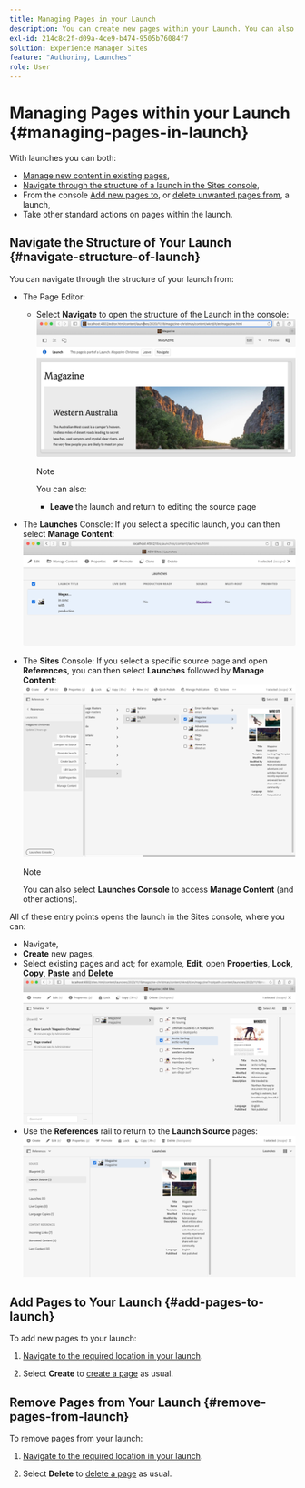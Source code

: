 ```yaml
---
title: Managing Pages in your Launch
description: You can create new pages within your Launch. You can also delete unwanted pages.
exl-id: 214c8c2f-d09a-4ce9-b474-9505b76084f7
solution: Experience Manager Sites
feature: "Authoring, Launches"
role: User
---
```

# Managing Pages within your Launch {#managing-pages-in-launch}

With launches you can both:

* [Manage new content in existing pages](/help/sites-cloud/authoring/launches/editing.md),
* [Navigate through the structure of a launch in the Sites console](#navigate-structure-of-launch),
* From the console [Add new pages to](#add-pages-to-launch), or [delete unwanted pages from](#remove-pages-from-launch), a launch,
* Take other standard actions on pages within the launch.

## Navigate the Structure of Your Launch {#navigate-structure-of-launch}

You can navigate through the structure of your launch from:

* The Page Editor:
  
  * Select **Navigate** to open the structure of the Launch in the console:
  ![Navigate launch from Page Editor](/help/sites-cloud/authoring/assets/launches-navigate-page-editor.png)
  
    >[!NOTE]
    >
    >You can also:
    >
    >* **Leave** the launch and return to editing the source page

* The **Launches** Console:
  If you select a specific launch, you can then select **Manage Content**:
  ![Launch Console - Manage Content](/help/sites-cloud/authoring/assets/launches-navigate-launches-console.png)

* The **Sites** Console:
  If you select a specific source page and open **References**, you can then select **Launches** followed by **Manage Content**:
  ![Launch Console - Manage Content](/help/sites-cloud/authoring/assets/launches-navigate-sites-console.png)
  
  >[!NOTE]
  >
  >You can also select **Launches Console** to access **Manage Content** (and other actions).
  
All of these entry points opens the launch in the Sites console, where you can:

* Navigate, 
* **Create** new pages,
* Select existing pages and act; for example, **Edit**, open **Properties**, **Lock**, **Copy**, **Paste** and **Delete**
  ![Navigate launch in Sites Console from Manage Content](/help/sites-cloud/authoring/assets/launches-navigate-manage-content.png)
* Use the **References** rail to return to the **Launch Source** pages:
    ![Sites Console - Launch Source](/help/sites-cloud/authoring/assets/launches-navigate-launch-source.png)

## Add Pages to Your Launch {#add-pages-to-launch}

To add new pages to your launch:

1. [Navigate to the required location in your launch](#navigate-structure-of-launch).

1. Select **Create** to [create a page](/help/sites-cloud/authoring/sites-console/creating-pages.md#creating-a-new-page) as usual.

## Remove Pages from Your Launch {#remove-pages-from-launch}

To remove pages from your launch:

1. [Navigate to the required location in your launch](#navigate-structure-of-launch).

1. Select **Delete** to [delete a page](/help/sites-cloud/authoring/sites-console/managing-pages.md#deleting-a-page) as usual.
